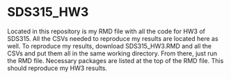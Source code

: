 # SDS315_HW3

Located in this repository is my RMD file with all the code for HW3 of SDS315. All the CSVs needed to reproduce my results are located here as well. To reproduce my results, download SDS315_HW3.RMD and all the CSVs and put them all in the same working directory. From there, just run the RMD file. Necessary packages are listed at the top of the RMD file. This should reproduce my HW3 results.

